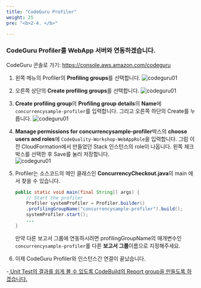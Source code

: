 ```yaml
---
title: "CodeGuru Profiler"
weight: 25
pre: "<b>2-4. </b>"

---
```


### **CodeGuru Profiler**를 WebApp 서버와 연동하겠습니다.  

CodeGuru 콘솔로 가기: https://console.aws.amazon.com/codeguru

1. 왼쪽 메뉴의 Profiler의 **Profiling groups**를 선택합니다. 
    ![codeguru01](/images/codeguru-profiler-select.png)

1. 오른쪽 상단의 **Create profiling groups**를 선택합니다. 
    ![codeguru01](/images/codeguru-profiler-group.png)


1. **Create profiling group**의 **Profiling group details**의 **Name**에 `concurrencysample-profiler`를 입력합니다. 그리고 오른쪽 하단의 Create를 누릅니다. 
    ![codeguru01](/images/codeguru-profiler-create.png)


1. **Manage permissions for concurrencysample-profiler**박스의 **choose users and roles**에 `CodeQuality-Workshop-WebAppRole`을 입력합니다. 그럼 이전 CloudFormation에서 만들었던 Stack 인스턴스의 role이 나옵니다. 왼쪽 체크박스를 선택한 후 Save를 눌러 저장합니다.  
    ![codeguru01](/images/codeguru-profiler-webapp.png)

1. Profiler는 소스코드의 메인 클래스인 **ConcurrencyCheckout.java**의 main 에서 찾을 수 있습니다. 
    ```java
    public static void main(final String[] args) {
        // Start the profiler
        Profiler systemProfiler = Profiler.builder()
        .profilingGroupName("concurrencysample-profiler").build();
        systemProfiler.start();
        ...
    }
    ```
    만약 다른 보고서 그룹에 연동하시려면 profilingGroupName의 매개변수인 `concurrencysample-profiler`를 다른 **보고서 그룹**이름으로 지정해주세요. 

1. 이제 CodeGuru Profiler와 인스턴스간 연결이 끝났습니다.  

-[ Unit Test의 결과를 쉽게 볼 수 있도록 CodeBuild의 Report group을 만들도록 하겠습니다.](/ko/setup/codebuild) 

